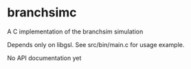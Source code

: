 # branchsimc
A C implementation of the branchsim simulation

Depends only on libgsl. See src/bin/main.c for usage example.

No API documentation yet

